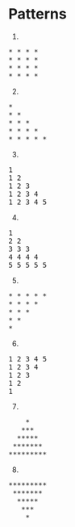 # Patterns
1.
<pre>
* * * * 
* * * * 
* * * * 
* * * *
</pre>
2. 
<pre>
* 
* * 
* * * 
* * * * 
* * * * * 
</pre>
3.
<pre>
1 
1 2 
1 2 3 
1 2 3 4 
1 2 3 4 5
</pre>
4.
<pre>
1 
2 2 
3 3 3 
4 4 4 4 
5 5 5 5 5 
</pre>
5.
<pre>
* * * * * 
* * * * 
* * * 
* * 
* 
</pre>
6.
<pre>
1 2 3 4 5 
1 2 3 4 
1 2 3 
1 2 
1 
</pre>
7.
<pre>
    *    
   ***   
  *****  
 ******* 
*********
</pre>
8.
<pre>
*********
 ******* 
  *****  
   ***   
    * 
</pre>
